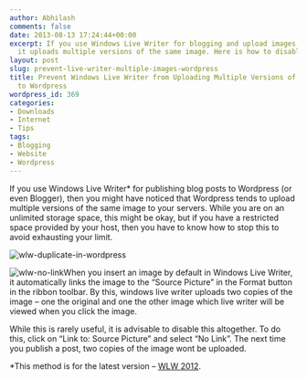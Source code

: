 ```yaml
---
author: Abhilash
comments: false
date: 2013-08-13 17:24:44+00:00
excerpt: If you use Windows Live Writer for blogging and upload images, note that
  it uploads multiple versions of the same image. Here is how to disable it.
layout: post
slug: prevent-live-writer-multiple-images-wordpress
title: Prevent Windows Live Writer from Uploading Multiple Versions of Same Image
  to Wordpress
wordpress_id: 369
categories:
- Downloads
- Internet
- Tips
tags:
- Blogging
- Website
- Wordpress
---
```


If you use Windows Live Writer* for publishing blog posts to Wordpress (or even Blogger), then you might have noticed that Wordpress tends to upload multiple versions of the same image to your servers. While you are on an unlimited storage space, this might be okay, but if you have a restricted space provided by your host, then you have to know how to stop this to avoid exhausting your limit.

![wlw-duplicate-in-wordpress](http://img.techcovered.org/tc/wlw-duplicate.png)

![wlw-no-link](http://img.techcovered.org/tc/wlw-no-link.png)When you insert an image by default in Windows Live Writer, it automatically links the image to the “Source Picture” in the Format button in the ribbon toolbar. By this, windows live writer uploads two copies of the image – one the original and one the other image which live writer will be viewed when you click the image.

While this is rarely useful, it is advisable to disable this altogether. To do this, click on “Link to: Source Picture” and select “No Link”. The next time you publish a post, two copies of the image wont be uploaded.

*This method is for the latest version – [WLW 2012](http://windows.microsoft.com/en-us/windows-live/essentials).

